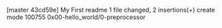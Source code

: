 [master 43cd59e] My First readme
 1 file changed, 2 insertions(+)
 create mode 100755 0x00-hello_world/0-preprocessor
